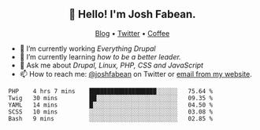 <h2 align="center">👋 Hello! I'm Josh Fabean.</h2>
<p align="center">
  <a href="https://joshfabean.com">Blog</a> •
  <a href="https://twitter.com/fabean">Twitter</a> •
  <a href="https://www.buymeacoffee.com/LSxne6Yr4">Coffee</a>
</p>

- 🔭 I’m currently working *Everything Drupal*
- 🌱 I’m currently learning *how to be a better leader.*
- 💬 Ask me about *Drupal, Linux, PHP, CSS and JavaScript*
- 📫 How to reach me: [@joshfabean](https://twitter.com/joshfabean) on Twitter or [email from my website](https://joshfabean.com).

<!--START_SECTION:waka-->
```text
PHP    4 hrs 7 mins    ███████████████████░░░░░░   75.64 % 
Twig   30 mins         ██░░░░░░░░░░░░░░░░░░░░░░░   09.35 % 
YAML   14 mins         █░░░░░░░░░░░░░░░░░░░░░░░░   04.50 % 
SCSS   10 mins         ░░░░░░░░░░░░░░░░░░░░░░░░░   03.08 % 
Bash   9 mins          ░░░░░░░░░░░░░░░░░░░░░░░░░   02.85 %
```
<!--END_SECTION:waka-->

<!--
**fabean/fabean** is a ✨ _special_ ✨ repository because its `README.md` (this file) appears on your GitHub profile.

Here are some ideas to get you started:

- 🔭 I’m currently working on ...
- 🌱 I’m currently learning ...
- 👯 I’m looking to collaborate on ...
- 🤔 I’m looking for help with ...
- 💬 Ask me about ...
- 📫 How to reach me: ...
- 😄 Pronouns: ...
- ⚡ Fun fact: ...
-->
